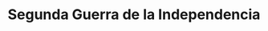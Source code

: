 ﻿---
title: "Segunda Guerra de la Independencia"
permalink: periodes_961.html
layout: periode
dataInici: 1859-04-29
dataFi: 1859-07-11
sidebar: periodes
pares:
  - id: 895
    title: "Risorgimento"
    dataInici: "(1815)"
    dataFi: "(1871)"

fills:
  - id: 962
    title: "Batalla de Solferino"
    dataInici: "(1859-06-24)"

jocsPrincipals:
jocsEscenaris:
jocsEpoca:
jocsEpocaEscenaris:
---
